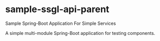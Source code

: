 # sample-ssgl-api-parent
Sample Spring-Boot Application For Simple Services

A simple multi-module Spring-Boot application for testing components.
